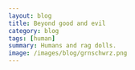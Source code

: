 ```yaml
---
layout: blog
title: Beyond good and evil
category: blog
tags: [human]  
summary: Humans and rag dolls.
image: /images/blog/grnschwrz.png
---
```

